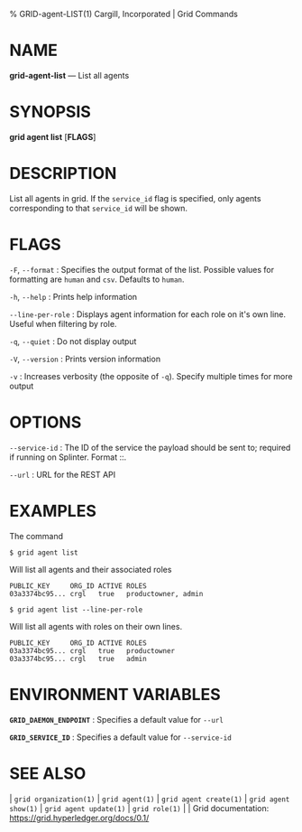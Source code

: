 % GRID-agent-LIST(1) Cargill, Incorporated | Grid Commands

<!--
  Copyright 2021 Cargill Incorporated
  Licensed under Creative Commons Attribution 4.0 International License
  https://creativecommons.org/licenses/by/4.0/
-->

NAME
====

**grid-agent-list** — List all agents

SYNOPSIS
========

**grid agent list** \[**FLAGS**\]

DESCRIPTION
===========

List all agents in grid. If the `service_id` flag is specified, only
agents corresponding to that `service_id` will be shown.

FLAGS
=====

`-F`, `--format`
: Specifies the output format of the list. Possible values for formatting are
  `human` and `csv`. Defaults to `human`.

`-h`, `--help`
: Prints help information

`--line-per-role`
: Displays agent information for each role on it's own line. Useful when
  filtering by role.

`-q`, `--quiet`
: Do not display output

`-V`, `--version`
: Prints version information

`-v`
: Increases verbosity (the opposite of `-q`). Specify multiple times for more
  output

OPTIONS
=======

`--service-id`
: The ID of the service the payload should be sent to; required if running on
  Splinter. Format <circuit-id>::<service-id>.

`--url`
: URL for the REST API

EXAMPLES
========

The command

```
$ grid agent list
```

Will list all agents and their associated roles

```
PUBLIC_KEY     ORG_ID ACTIVE ROLES              
03a3374bc95... crgl   true   productowner, admin
```

```
$ grid agent list --line-per-role
```

Will list all agents with roles on their own lines.

```
PUBLIC_KEY     ORG_ID ACTIVE ROLES              
03a3374bc95... crgl   true   productowner
03a3374bc95... crgl   true   admin
```

ENVIRONMENT VARIABLES
=====================

**`GRID_DAEMON_ENDPOINT`**
: Specifies a default value for `--url`

**`GRID_SERVICE_ID`**
: Specifies a default value for `--service-id`

SEE ALSO
========

| `grid organization(1)`
| `grid agent(1)`
| `grid agent create(1)`
| `grid agent show(1)`
| `grid agent update(1)`
| `grid role(1)`
|
| Grid documentation: https://grid.hyperledger.org/docs/0.1/
